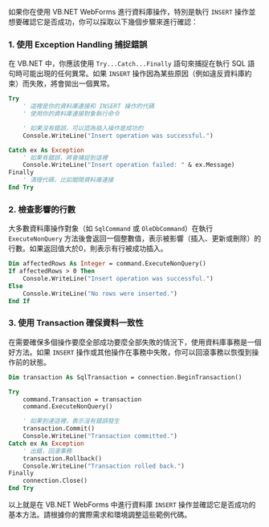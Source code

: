 如果你在使用 VB.NET WebForms 進行資料庫操作，特別是執行 `INSERT` 操作並想要確認它是否成功，你可以採取以下幾個步驟來進行確認：

### 1. 使用 Exception Handling 捕捉錯誤

在 VB.NET 中，你應該使用 `Try...Catch...Finally` 語句來捕捉在執行 SQL 語句時可能出現的任何異常。如果 `INSERT` 操作因為某些原因（例如違反資料庫約束）而失敗，將會拋出一個異常。

```vb
Try
    ' 這裡是你的資料庫連接和 INSERT 操作的代碼
    ' 使用你的資料庫連接對象執行命令

    ' 如果沒有錯誤，可以認為插入操作是成功的
    Console.WriteLine("Insert operation was successful.")

Catch ex As Exception
    ' 如果有錯誤，將會捕捉到這裡
    Console.WriteLine("Insert operation failed: " & ex.Message)
Finally
    ' 清理代碼，比如關閉資料庫連接
End Try
```

### 2. 檢查影響的行數

大多數資料庫操作對象（如 `SqlCommand` 或 `OleDbCommand`）在執行 `ExecuteNonQuery` 方法後會返回一個整數值，表示被影響（插入、更新或刪除）的行數。如果返回值大於0，則表示有行被成功插入。

```vb
Dim affectedRows As Integer = command.ExecuteNonQuery()
If affectedRows > 0 Then
    Console.WriteLine("Insert operation was successful.")
Else
    Console.WriteLine("No rows were inserted.")
End If
```

### 3. 使用 Transaction 確保資料一致性

在需要確保多個操作要麼全部成功要麼全部失敗的情況下，使用資料庫事務是一個好方法。如果 `INSERT` 操作或其他操作在事務中失敗，你可以回滾事務以恢復到操作前的狀態。

```vb
Dim transaction As SqlTransaction = connection.BeginTransaction()

Try
    command.Transaction = transaction
    command.ExecuteNonQuery()

    ' 如果到達這裡，表示沒有錯誤發生
    transaction.Commit()
    Console.WriteLine("Transaction committed.")
Catch ex As Exception
    ' 出錯，回滾事務
    transaction.Rollback()
    Console.WriteLine("Transaction rolled back.")
Finally
    connection.Close()
End Try
```

以上就是在 VB.NET WebForms 中進行資料庫 `INSERT` 操作並確認它是否成功的基本方法。請根據你的實際需求和環境調整這些範例代碼。